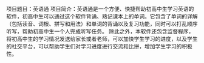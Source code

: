 ﻿项目题目：英语通
项目简介：英语通是一个方便、快捷帮助初高中生学习英语的软件，初高中生可以通过这个软件背诵、熟记课本上的单词。它包含了单词的详解（包括读音、词根、拼写和用法）和单词的背诵以及复习功能，同时可以打乱顺序听写，帮助初高中生一个人完成听写任务。
    除此之外，本软件还包含监督程序，将初高中生的学习情况发送给家长或者老师，可以加快学生学习的进度，以及学生的社交平台，可以帮助学生们对学习进度进行交流和比拼，增加学生学习的积极性。

